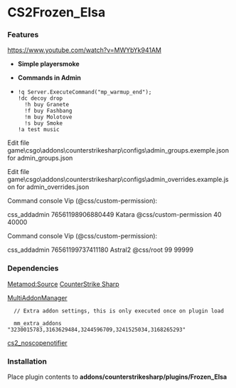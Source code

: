 # CS2Frozen_Elsa
### Features
https://www.youtube.com/watch?v=MWYbYk941AM
- **Simple playersmoke**

- **Commands in Admin**
- 
      !q Server.ExecuteCommand("mp_warmup_end");
      !dc decoy drop
        !h buy Granete
        !f buy Fashbang
        !m buy Molotove
        !s buy Smoke
      !a test music

  
Edit file game\csgo\addons\counterstrikesharp\configs\admin_groups.exemple.json for admin_groups.json


Edit file game\csgo\addons\counterstrikesharp\configs\admin_overrides.example.json for admin_overrides.json

  Command console Vip (@css/custom-permission):
  
  css_addadmin 76561198906880449 Katara @css/custom-permission 40 40000

  Command console Vip (@css/custom-permission):

  css_addadmin 76561199737411180 Astral2 @css/root 99 99999



 


### Dependencies
[Metamod:Source](https://www.sourcemm.net/downloads.php/?branch=master "Metamod:Source")
[CounterStrike Sharp](https://github.com/roflmuffin/CounterStrikeSharp "CounterStrike Sharp")

[MultiAddonManager](https://github.com/Source2ZE/MultiAddonManager "MultiAddonManager") 
      
      // Extra addon settings, this is only executed once on plugin load
      
      mm_extra_addons 				"3230015783,3163629484,3244596709,3241525034,3168265293"

[cs2_noscopenotifier](https://github.com/astral3693/cs2_noscopenotifier "cs2_noscopenotifier")


### Installation
Place plugin contents to **addons/counterstrikesharp/plugins/Frozen_Elsa**

